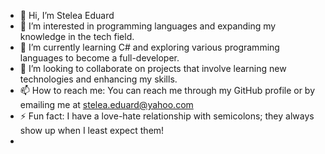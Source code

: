 - 👋 Hi, I’m Stelea Eduard
- 👀 I’m interested in programming languages and expanding my knowledge in the tech field.
- 🌱 I’m currently learning C# and exploring various programming languages to become a full-developer. 
- 💞️ I’m looking to collaborate on projects that involve learning new technologies and enhancing my skills.
- 📫 How to reach me: You can reach me through my GitHub profile or by emailing me at stelea.eduard@yahoo.com
- ⚡ Fun fact: I have a love-hate relationship with semicolons; they always show up when I least expect them!
- 
<!---
SteleaEdv/SteleaEdv is a ✨ special ✨ repository because its `README.md` (this file) appears on your GitHub profile.
You can click the Preview link to take a look at your changes.
--->
